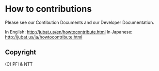 How to contributions
======================

Please see our Contibution Documents and our Developer Documentation.

 In English:  http://jubat.us/en/howtocontribute.html
 In Japanese: http://jubat.us/ja/howtocontribute.html

Copyright
---------
(C) PFI & NTT
